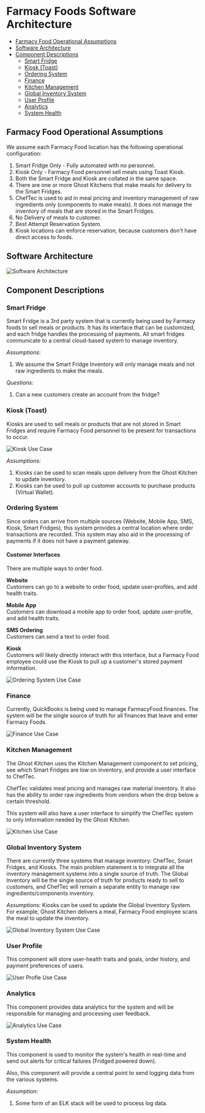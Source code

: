 # Farmacy Foods Software Architecture

- [Farmacy Food Operational Assumptions](#farmacy-food-operational-assumptions)
- [Software Architecture](#software-architecture)
- [Component Descriptions](#component-descriptions)
  * [Smart Fridge](#smart-fridge)
  * [Kiosk (Toast)](#kiosk--toast-)
  * [Ordering System](#ordering-system)
  * [Finance](#finance)
  * [Kitchen Management](#kitchen-management)
  * [Global Inventory System](#global-inventory-system)
  * [User Profile](#user-profile)
  * [Analytics](#analytics)
  * [System Health](#system-health)


## Farmacy Food Operational Assumptions
We assume each Farmacy Food location has the following operational configuration:

1. Smart Fridge Only - Fully automated with no personnel.
2. Kiosk Only - Farmacy Food personnel sell meals using Toast Kiosk.
3. Both the Smart Fridge and Kiosk are collated in the same space.
4. There are one or more Ghost Kitchens that make meals for delivery to the Smart Fridges.
5. ChefTec is used to aid in meal pricing and inventory management of raw ingredients only (components to make meals). It does not manage the inventory of meals that are stored in the Smart Fridges.
6. No Delivery of meals to customer.
7. Best Attempt Reservation System.
8. Kiosk locations can enforce reservation, because customers don't have direct access to foods.


## Software Architecture
![Software Architecture](images/FinalArchitecture.png)


## Component Descriptions

### Smart Fridge
Smart Fridge is a 3rd party system that is currently being used by Farmacy foods to sell meals or products. It has its interface that can be customized, and each fridge handles the processing of payments. All smart fridges communicate to a central cloud-based system to manage inventory.

*Assumptions:*
1. We assume the Smart Fridge Inventory will only manage meals and not raw ingredients to make the meals.

*Questions:*
1. Can a new customers create an account from the fridge?

### Kiosk (Toast)
Kiosks are used to sell meals or products that are not stored in Smart Fridges and require Farmacy Food personnel to be present for transactions to occur.

![Kiosk Use Case](images/KioskUseCase.png)

*Assumptions:*
1. Kiosks can be used to scan meals upon delivery from the Ghost Kitchen to update inventory.
2. Kiosks can be used to pull up customer accounts to purchase products (Virtual Wallet).

### Ordering System
Since orders can arrive from multiple sources (Website, Mobile App, SMS, Kiosk, Smart Fridges), this system provides a central location where order transactions are recorded. This system may also aid in the processing of payments if it does not have a payment gateway.

#### Customer Interfaces
There are multiple ways to order food.

**Website**<br>
Customers can go to a website to order food, update user-profiles, and add health traits.

**Mobile App**<br>
Customers can download a mobile app to order food, update user-profile, and add health traits.

**SMS Ordering**<br>
Customers can send a text to order food.

**Kiosk**<br>
Customers will likely directly interact with this interface, but a Farmacy Food employee could use the Kiosk to pull up a customer's stored payment information.

![Ordering System Use Case](images/OrderSystemUseCase.png)

### Finance
Currently, QuickBooks is being used to manage FarmacyFood finances. The system will be the single source of truth for all finances that leave and enter Farmacy Foods.

![Finance Use Case](images/FinanceUseCase.png)

### Kitchen Management
The Ghost Kitchen uses the Kitchen Management component to set pricing, see which Smart Fridges are low on inventory, and provide a user interface to ChefTec.

ChefTec validates meal pricing and manages raw material inventory. It also has the ability to order raw ingredients from vendors when the drop below a certain threshold.

This system will also have a user interface to simplify the ChefTec system to only information needed by the Ghost Kitchen.

![Kitchen Use Case](images/KitchenManagementUseCase.png)

### Global Inventory System
There are currently three systems that manage inventory: ChefTec, Smart Fridges, and Kiosks. The main problem statement is to integrate all the inventory management systems into a single source of truth. The Global Inventory will be the single source of truth for products ready to sell to customers, and ChefTec will remain a separate entity to manage raw ingredients/components inventory.

*Assumptions:*
Kiosks can be used to update the Global Inventory System. For example, Ghost Kitchen delivers a meal, Farmacy Food employee scans the meal to update the inventory.

![Global Inventory System Use Case](images/GlobalInventorySystemUseCase.png)

### User Profile
This component will store user-health traits and goals, order history, and payment preferences of users.

![User Profle Use Case](images/UserProfileUseCase.png)

### Analytics
This component provides data analytics for the system and will be responsible for managing and processing user feedback.

![Analytics Use Case](images/AnalyticsUseCase.png)

### System Health
This component is used to monitor the system's health in real-time and send out alerts for critical failures (Fridged powered down).

Also, this component will provide a central point to send logging data from the various systems.

*Assumption:*
1. Some form of an ELK stack will be used to process log data.



